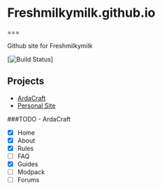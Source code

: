# Freshmilkymilk.github.io

===

Github site for Freshmilkymilk

[![Build Status](https://travis-ci.org/Freshmilkymilk/Freshmilkymilk.github.io.svg?branch=master)]

## Projects
- [ArdaCraft](https://freshmilkymilk.github.io/ardacraft)
- [Personal Site](https://freshmilkymilk.github.io)

###TODO - ArdaCraft
- [x] Home
- [x] About
- [x] Rules
- [ ] FAQ
- [x] Guides
- [ ] Modpack
- [ ] Forums
